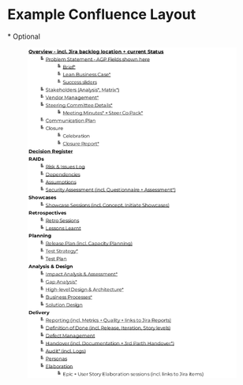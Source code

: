 # Example Confluence Layout

\* Optional

<figure><img src="../../.gitbook/assets/ConfluenceLayout.png" alt="" width="563"><figcaption></figcaption></figure>
